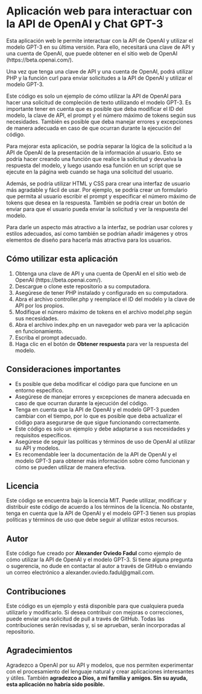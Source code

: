 <h1>Aplicación web para interactuar con la API de OpenAI y Chat GPT-3</h1>
<p>Esta aplicación web le permite interactuar con la API de OpenAI y utilizar el modelo GPT-3 en su última versión. Para ello, necesitará una clave de API y una cuenta de OpenAI, que puede obtener en el sitio web de OpenAI (https://beta.openai.com/).</p>

<p>Una vez que tenga una clave de API y una cuenta de OpenAI, podrá utilizar PHP y la función curl para enviar solicitudes a la API de OpenAI y utilizar el modelo GPT-3.</p>

<p>Este código es solo un ejemplo de cómo utilizar la API de OpenAI para hacer una solicitud de compleción de texto utilizando el modelo GPT-3. Es importante tener en cuenta que es posible que deba modificar el ID del modelo, la clave de API, el prompt y el número máximo de tokens según sus necesidades. También es posible que deba manejar errores y excepciones de manera adecuada en caso de que ocurran durante la ejecución del código.</p>

<p>Para mejorar esta aplicación, se podría separar la lógica de la solicitud a la API de OpenAI de la presentación de la información al usuario. Esto se podría hacer creando una función que realice la solicitud y devuelva la respuesta del modelo, y luego usando esa función en un script que se ejecute en la página web cuando se haga una solicitud del usuario.</p>

<p>Además, se podría utilizar HTML y CSS para crear una interfaz de usuario más agradable y fácil de usar. Por ejemplo, se podría crear un formulario que permita al usuario escribir el prompt y especificar el número máximo de tokens que desea en la respuesta. También se podría crear un botón de enviar para que el usuario pueda enviar la solicitud y ver la respuesta del modelo.</p>

<p>Para darle un aspecto más atractivo a la interfaz, se podrían usar colores y estilos adecuados, así como también se podrían añadir imágenes y otros elementos de diseño para hacerla más atractiva para los usuarios.</p>

<h2>Cómo utilizar esta aplicación</h2>
<ol>
<li>Obtenga una clave de API y una cuenta de OpenAI en el sitio web de OpenAI (https://beta.openai.com/).</li>
<li>Descargue o clone este repositorio a su computadora.</li>
<li>Asegúrese de tener PHP instalado y configurado en su computadora.</li>
<li>Abra el archivo controller.php y reemplace el ID del modelo y la clave de API por los propios.</li>
<li>Modifique el número máximo de tokens en el archivo model.php según sus necesidades.</li>
<li>Abra el archivo index.php en un navegador web para ver la aplicación en funcionamiento.</li>
<li>Escriba el prompt adecuado.</li>
<li>Haga clic en el botón de <strong>Obtener respuesta</strong> para ver la respuesta del modelo.</li>
</ol>

<h2>Consideraciones importantes</h2>
<ul>
<li>Es posible que deba modificar el código para que funcione en un entorno específico.</li>
<li>Asegúrese de manejar errores y excepciones de manera adecuada en caso de que ocurran durante la ejecución del código.</li>
<li>Tenga en cuenta que la API de OpenAI y el modelo GPT-3 pueden cambiar con el tiempo, por lo que es posible que deba actualizar el código para asegurarse de que sigue funcionando correctamente.</li>
<li>Este código es solo un ejemplo y debe adaptarse a sus necesidades y requisitos específicos.</li>
<li>Asegúrese de seguir las políticas y términos de uso de OpenAI al utilizar su API y modelos.</li>
<li>Es recomendable leer la documentación de la API de OpenAI y el modelo GPT-3 para obtener más información sobre cómo funcionan y cómo se pueden utilizar de manera efectiva.</li>
</ul>

<h2>Licencia</h2>
<p>Este código se encuentra bajo la licencia MIT. Puede utilizar, modificar y distribuir este código de acuerdo a los términos de la licencia. No obstante, tenga en cuenta que la API de OpenAI y el modelo GPT-3 tienen sus propias políticas y términos de uso que debe seguir al utilizar estos recursos.</p>

<h2>Autor</h2>
<p>Este código fue creado por <strong>Alexander Oviedo Fadul</strong> como ejemplo de cómo utilizar la API de OpenAI y el modelo GPT-3. Si tiene alguna pregunta o sugerencia, no dude en contactar al autor a través de GitHub o enviando un correo electrónico a alexander.oviedo.fadul@gmail.com.</p>

<h2>Contribuciones</h2>
<p>Este código es un ejemplo y está disponible para que cualquiera pueda utilizarlo y modificarlo. Si desea contribuir con mejoras o correcciones, puede enviar una solicitud de pull a través de GitHub. Todas las contribuciones serán revisadas y, si se aprueban, serán incorporadas al repositorio.</p>

<h2>Agradecimientos</h2>
<p>Agradezco a OpenAI por su API y modelos, que nos permiten experimentar con el procesamiento del lenguaje natural y crear aplicaciones interesantes y útiles. También <strong>agradezco a Dios, a mi familia y amigos<strong>. Sin su ayuda, esta aplicación no habría sido posible.</p>

